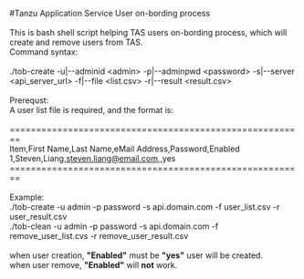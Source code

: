#Tanzu Application Service User on-bording process
<br/>
<br/>
This is bash shell script helping TAS users on-bording process, which will create and remove users from TAS.<br/>
Command syntax:<br/>
<br/>
./tob-create -u|--adminid \<admin\> -p|--adminpwd \<password\> -s|--server \<api_server_url\> -f|--file \<list.csv\> -r|--result \<result.csv\><br/>
<br/>
Prerequst:<br/>
A user list file is required, and the format is:<br/>
<br/>
========================================================<br/>
Item,First Name,Last Name,eMail Address,Password,Enabled<br/>
1,Steven,Liang,steven.liang@email.com,,yes<br/>
========================================================<br/>
<br/>
Example:<br/>
./tob-create -u admin -p password -s api.domain.com -f user_list.csv -r user_result.csv<br/>
./tob-clean -u admin -p password -s api.domain.com -f remove_user_list.cvs -r remove_user_result.csv<br/>
<br/>
when user creation, **"Enabled"** must be **"yes"** user will be created.<br/>
when user remove, **"Enabled"** will **not** work.<br/>
